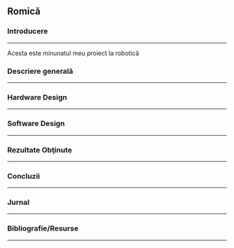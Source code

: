 ## Romică

### Introducere

---
Acesta este minunatul meu proiect la robotică

### Descriere generală

---

### Hardware Design

---

### Software Design

---

### Rezultate Obţinute

---

### Concluzii

---

### Jurnal

---

### Bibliografie/Resurse

---
